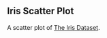 ## Iris Scatter Plot
A scatter plot of [The Iris Dataset](https://gist.github.com/curran/a08a1080b88344b0c8a7).

